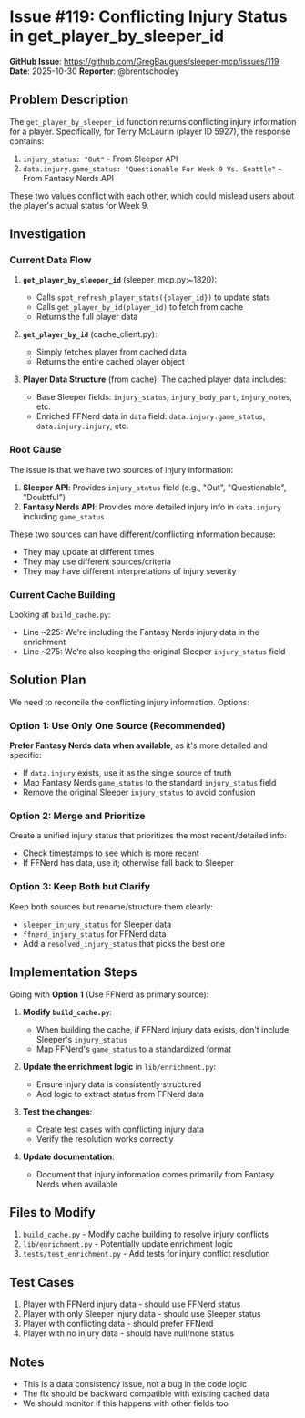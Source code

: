 # Issue #119: Conflicting Injury Status in get_player_by_sleeper_id

**GitHub Issue**: https://github.com/GregBaugues/sleeper-mcp/issues/119
**Date**: 2025-10-30
**Reporter**: @brentschooley

## Problem Description

The `get_player_by_sleeper_id` function returns conflicting injury information for a player. Specifically, for Terry McLaurin (player ID 5927), the response contains:

1. `injury_status: "Out"` - From Sleeper API
2. `data.injury.game_status: "Questionable For Week 9 Vs. Seattle"` - From Fantasy Nerds API

These two values conflict with each other, which could mislead users about the player's actual status for Week 9.

## Investigation

### Current Data Flow

1. **`get_player_by_sleeper_id`** (sleeper_mcp.py:~1820):
   - Calls `spot_refresh_player_stats({player_id})` to update stats
   - Calls `get_player_by_id(player_id)` to fetch from cache
   - Returns the full player data

2. **`get_player_by_id`** (cache_client.py):
   - Simply fetches player from cached data
   - Returns the entire cached player object

3. **Player Data Structure** (from cache):
   The cached player data includes:
   - Base Sleeper fields: `injury_status`, `injury_body_part`, `injury_notes`, etc.
   - Enriched FFNerd data in `data` field: `data.injury.game_status`, `data.injury.injury`, etc.

### Root Cause

The issue is that we have two sources of injury information:
1. **Sleeper API**: Provides `injury_status` field (e.g., "Out", "Questionable", "Doubtful")
2. **Fantasy Nerds API**: Provides more detailed injury info in `data.injury` including `game_status`

These two sources can have different/conflicting information because:
- They may update at different times
- They may use different sources/criteria
- They may have different interpretations of injury severity

### Current Cache Building

Looking at `build_cache.py`:
- Line ~225: We're including the Fantasy Nerds injury data in the enrichment
- Line ~275: We're also keeping the original Sleeper `injury_status` field

## Solution Plan

We need to reconcile the conflicting injury information. Options:

### Option 1: Use Only One Source (Recommended)
**Prefer Fantasy Nerds data when available**, as it's more detailed and specific:
- If `data.injury` exists, use it as the single source of truth
- Map Fantasy Nerds `game_status` to the standard `injury_status` field
- Remove the original Sleeper `injury_status` to avoid confusion

### Option 2: Merge and Prioritize
Create a unified injury status that prioritizes the most recent/detailed info:
- Check timestamps to see which is more recent
- If FFNerd has data, use it; otherwise fall back to Sleeper

### Option 3: Keep Both but Clarify
Keep both sources but rename/structure them clearly:
- `sleeper_injury_status` for Sleeper data
- `ffnerd_injury_status` for FFNerd data
- Add a `resolved_injury_status` that picks the best one

## Implementation Steps

Going with **Option 1** (Use FFNerd as primary source):

1. **Modify `build_cache.py`**:
   - When building the cache, if FFNerd injury data exists, don't include Sleeper's `injury_status`
   - Map FFNerd's `game_status` to a standardized format

2. **Update the enrichment logic** in `lib/enrichment.py`:
   - Ensure injury data is consistently structured
   - Add logic to extract status from FFNerd data

3. **Test the changes**:
   - Create test cases with conflicting injury data
   - Verify the resolution works correctly

4. **Update documentation**:
   - Document that injury information comes primarily from Fantasy Nerds when available

## Files to Modify

1. `build_cache.py` - Modify cache building to resolve injury conflicts
2. `lib/enrichment.py` - Potentially update enrichment logic
3. `tests/test_enrichment.py` - Add tests for injury conflict resolution

## Test Cases

1. Player with FFNerd injury data - should use FFNerd status
2. Player with only Sleeper injury data - should use Sleeper status
3. Player with conflicting data - should prefer FFNerd
4. Player with no injury data - should have null/none status

## Notes

- This is a data consistency issue, not a bug in the code logic
- The fix should be backward compatible with existing cached data
- We should monitor if this happens with other fields too